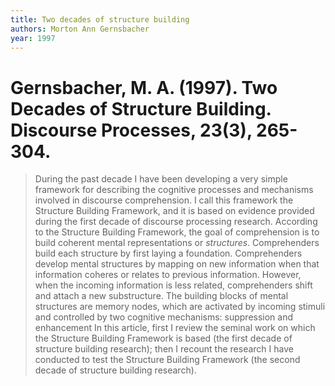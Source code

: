 ```yaml
---
title: Two decades of structure building
authors: Morton Ann Gernsbacher
year: 1997
---
```




# Gernsbacher, M. A. (1997). Two Decades of Structure Building. Discourse Processes, 23(3), 265-304.
> During the past decade I have been developing a very simple framework for describing the cognitive processes and mechanisms involved in discourse comprehension. I call this framework the Structure Building Framework, and it is based on evidence provided during the first decade of discourse processing research. According to the Structure Building Framework, the goal of comprehension is to build coherent mental representations or _structures_. Comprehenders build each structure by first laying a foundation. Comprehenders develop mental structures by mapping on new information when that information coheres or relates to previous information. However, when the incoming information is less related, comprehenders shift and attach a new substructure. The building blocks of mental structures are memory nodes, which are activated by incoming stimuli and controlled by two cognitive mechanisms: suppression and enhancement In this article, first I review the seminal work on which the Structure Building Framework is based (the first decade of structure building research); then I recount the research I have conducted to test the Structure Building Framework (the second decade of structure building research).
